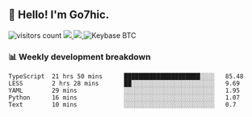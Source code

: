 ## 👋 Hello! I'm Go7hic.

 ![visitors count](https://visitors-by-url-pls-dont-use-this-in-your-repo.vercel.app/Go7hic-github-readme)
 <a href="https://twitter.com/Go7hic">
    <img src="https://img.shields.io/badge/-@Go7hic-1ca0f1?style=flat-square&labelColor=1ca0f1&logo=twitter&logoColor=white&link=https://twitter.com/Go7hic">
   <a/>
   <a href="mailto:gtfx0209@gmail.com">
    <img src="https://img.shields.io/badge/-gtfx0209@gmail.com-c14438?style=flat-square&logo=Gmail&logoColor=white&link=mailto:gtfx0209@gmail.com">
   <a/>
    ![Keybase BTC](https://img.shields.io/keybase/btc/Go7hic)
 <!--
🔭 I’m currently working
🌱 I’m currently learning
💬 Ask me about 
📫 How to reach me: 
⚡ Fun fact: 
-->
 <!--
![My Github Stats](https://github-readme-stats.vercel.app/api?username=Go7hic&show_icons=true&count_private=true)

-->

### 📊 Weekly development breakdown
<!--START_SECTION:waka-->
```text
TypeScript  21 hrs 50 mins      █████████████████████░░░░   85.48 
LESS        2 hrs 28 mins       ██░░░░░░░░░░░░░░░░░░░░░░░   9.69 
YAML        29 mins             ░░░░░░░░░░░░░░░░░░░░░░░░░   1.95 
Python      16 mins             ░░░░░░░░░░░░░░░░░░░░░░░░░   1.07 
Text        10 mins             ░░░░░░░░░░░░░░░░░░░░░░░░░   0.7
```
<!--END_SECTION:waka-->

